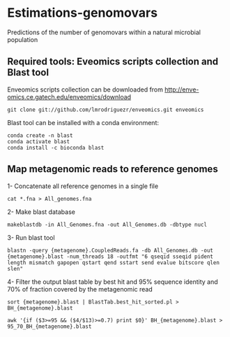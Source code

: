 # Estimations-genomovars
Predictions of the number of genomovars within a natural microbial population

## Required tools: Eveomics scripts collection and Blast tool

Enveomics scripts collection can be downloaded from http://enve-omics.ce.gatech.edu/enveomics/download
```
git clone git://github.com/lmrodriguezr/enveomics.git enveomics 
```

Blast tool can be installed with a conda environment:
```
conda create -n blast
conda activate blast
conda install -c bioconda blast
```

## Map metagenomic reads to reference genomes

1- Concatenate all reference genomes in a single file

```
cat *.fna > All_genomes.fna
```

2- Make blast database

```
makeblastdb -in All_Genomes.fna -out All_Genomes.db -dbtype nucl
```

3- Run blast tool

```
blastn -query {metagenome}.CoupledReads.fa -db All_Genomes.db -out {metagenome}.blast -num_threads 18 -outfmt "6 qseqid sseqid pident length mismatch gapopen qstart qend sstart send evalue bitscore qlen slen"
```

4- Filter the output blast table by best hit and 95% sequence identity and 70% of fraction covered by the metagenomic read

```
sort {metagenome}.blast | BlastTab.best_hit_sorted.pl > BH_{metagenome}.blast

awk '{if ($3>=95 && ($4/$13)>=0.7) print $0}' BH_{metagenome}.blast > 95_70_BH_{metagenome}.blast

```






